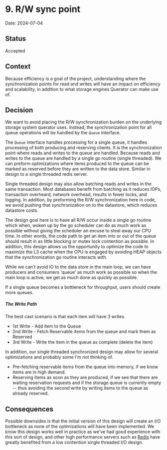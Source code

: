 # 9. R/W sync point

Date: 2024-07-04

## Status

Accepted

## Context

Because efficiency is a goal of the project, understanding where the synchronization points for read and writes will
have an impact on efficiency and scalability, in addition to what storage engines Querator can make use of.


## Decision

We want to avoid placing the R/W synchronization burden on the underlying storage system querator uses. Instead, 
the synchronization point for all queue operations will be handled by the `Queue` interface. 

The `Queue` interface handles processing for a single queue, it handles processing of both producing and reserving
clients. It is the synchronization point where reads and writes to the queue are handled. Because reads and writes 
to the queue are handled by a single go routine (single threaded). We can preform optimizations where items produced 
to the queue can be marked as reserved before they are written to the data store. Similar in design to a single 
threaded redis server.

Single threaded design may also allow batching reads and writes in the same transaction. Most databases
benefit from batching as it reduces IOPs, transaction overheard, network overhead, results in fewer locks,
and logging. In addition, by preforming the R/W synchronization here in code, we avoid pushing that synchronization
on to the datastore, which reduces datastore costs.

The design goal here is to have all R/W occur inside a single go routine which when, woken up by the go scheduler
can do as much work as possible without giving the scheduler an excuse to steal away our CPU time. In other words,
the code path to get an item into or out of the queue should result in as little blocking or mutex lock
contention as possible. In addition, this design allows us the opportunity to optimize the code to maximize
the L3 cache when the CPU is engaged by avoiding HEAP objects that the synchronization go routine interacts with.

While we can't avoid IO to the data store in the main loop, we can have producers and consumers
'queue' as much work as possible so when the main loop is active, we get as much done as quickly as possible.

If a single queue becomes a bottleneck for throughput, users should create more queues.

##### The Write Path
The best cast scenario is that each item will have 3 writes.
 * 1st Write - Add item to the Queue
 * 2nd Write - Fetch Reservable items from the queue and mark them as Reserved
 * 3rd Write - Write the item in the queue as complete (delete the item)

In addition, our single threaded synchronized design may allow for several optimizations and probably some I'm
not thinking of.
* Pre-fetching reservable items from the queue into memory, if we know items are in high demand.
* Reserving items as soon as they are produced, if we see that there are waiting reservation requests and if 
  the storage queue is currently empty -- thus avoiding the second write by writing items to the queue as 
  already reserved.

## Consequences

Possible downsides is that the initial version of this design will create an I/O bottleneck as none of the
optimizations will have been implemented. We know this design works well in practice as we've had good experience
with this sort of design, and other high performance servers such as [Redis](https://redis.io/) have greatly 
benefited from a low contention single threaded I/O design.
